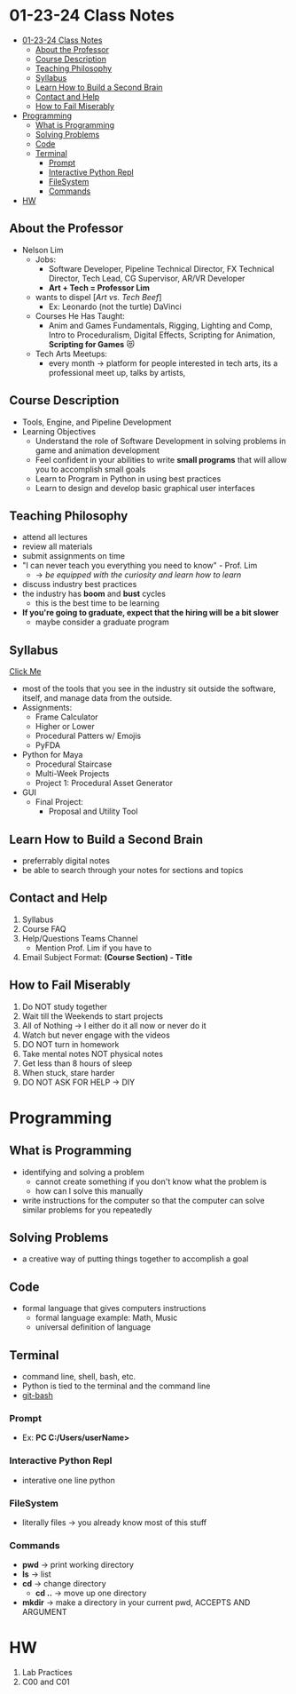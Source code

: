 # 01-23-24 Class Notes

- [01-23-24 Class Notes](#01-23-24-class-notes)
  - [About the Professor](#about-the-professor)
  - [Course Description](#course-description)
  - [Teaching Philosophy](#teaching-philosophy)
  - [Syllabus](#syllabus)
  - [Learn How to Build a Second Brain](#learn-how-to-build-a-second-brain)
  - [Contact and Help](#contact-and-help)
  - [How to Fail Miserably](#how-to-fail-miserably)
- [Programming](#programming)
  - [What is Programming](#what-is-programming)
  - [Solving Problems](#solving-problems)
  - [Code](#code)
  - [Terminal](#terminal)
    - [Prompt](#prompt)
    - [Interactive Python Repl](#interactive-python-repl)
    - [FileSystem](#filesystem)
    - [Commands](#commands)
- [HW](#hw)

## About the Professor
- Nelson Lim
  - Jobs:
    - Software Developer, Pipeline Technical  Director, FX Technical Director, Tech Lead, CG Supervisor, AR/VR Developer
    - **Art + Tech = Professor Lim**
  - wants to dispel [*Art vs. Tech Beef*]
    - Ex: Leonardo (not the turtle) DaVinci
  - Courses He Has Taught:
    - Anim and Games Fundamentals, Rigging, Lighting and Comp, Intro to Proceduralism, Digital Effects, Scripting for Animation, **Scripting for Games** 😻
  - Tech Arts Meetups:
    - every month -> platform for people interested in tech arts, its a professional meet up, talks by artists, 

## Course Description
- Tools, Engine, and Pipeline Development
- Learning Objectives
  - Understand the role of Software Development in solving problems in game and animation development
  - Feel confident in your abilities to write **small programs** that will allow you to accomplish small goals
  - Learn to Program in Python in using best practices
  - Learn to design and develop basic graphical user interfaces

## Teaching Philosophy
- attend all lectures
- review all materials
- submit assignments on time
- "I can never teach you everything you need to know" - Prof. Lim
  - -> *be equipped with the curiosity and learn how to learn*
- discuss industry best practices
- the industry has **boom** and **bust** cycles
  - this is the best time to be learning
- **If you're going to graduate, expect that the hiring will be a bit slower**
  - maybe consider a graduate program

## Syllabus
[Click Me](https://nelsonlim.notion.site/ANGM3311-Syllabus-c3908b1d3410426c8147fa539ad5fcad)
- most of the tools that you see in the industry sit outside the software, itself, and manage data from the outside.
- Assignments:
  - Frame Calculator
  - Higher or Lower
  - Procedural Patters w/ Emojis
  - PyFDA
- Python for Maya
  - Procedural Staircase
  - Multi-Week Projects
  - Project 1: Procedural Asset Generator
- GUI
  - Final Project:
    - Proposal and Utility Tool



## Learn How to Build a Second Brain
- preferrably digital notes
- be able to search through your notes for sections and topics


## Contact and Help
1. Syllabus
2. Course FAQ
3. Help/Questions Teams Channel
     - Mention Prof. Lim if you have to
4. Email Subject Format: **(Course Section) - Title**

## How to Fail Miserably
1. Do NOT study together
2. Wait till the Weekends to start projects
3. All of Nothing -> I either do it all now or never do it
4. Watch but never engage with the videos
5. DO NOT turn in homework
6. Take mental notes NOT physical notes
7. Get less than 8 hours of sleep
8. When stuck, stare harder
9. DO NOT ASK FOR HELP -> DIY


# Programming

## What is Programming
- identifying and solving a problem
  - cannot create something if you don't know what the problem is
  - how can I solve this manually
- write instructions for the computer so that the computer can solve similar problems for you repeatedly

## Solving Problems
- a creative way of putting things together to accomplish a goal

## Code
- formal language that gives computers instructions
  - formal language example: Math, Music
  - universal definition of language

## Terminal
- command line, shell, bash, etc.
- Python is tied to the terminal and the command line
- [git-bash](https://git-scm.com/)

### Prompt
- Ex: **PC C:/Users/userName>**

### Interactive Python Repl
- interative one line python

### FileSystem
- literally files -> you already know most of this stuff

### Commands
- **pwd** -> print working directory
- **ls** -> list
- **cd** -> change directory
  - **cd ..** -> move up one directory
- **mkdir** -> make a directory in your current pwd, ACCEPTS AND ARGUMENT

# HW
1. Lab Practices
2. C00 and C01